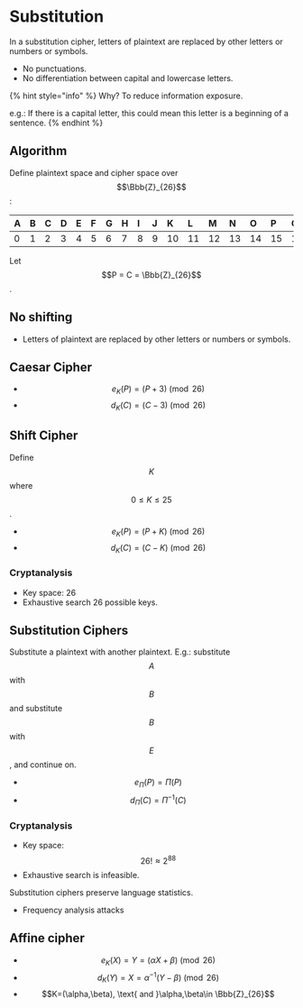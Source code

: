 # Substitution

In a substitution cipher, letters of plaintext are replaced by other letters or numbers or symbols.

* No punctuations.
* No differentiation between capital and lowercase letters.

{% hint style="info" %}
Why? To reduce information exposure.

e.g.: If there is a capital letter, this could mean this letter is a beginning of a sentence.
{% endhint %}

## Algorithm

Define plaintext space and cipher space over $$\Bbb{Z}_{26}$$:

| A | B | C | D | E | F | G | H | I | J | K | L | M | N | O | P | Q | R | S | T | U | V | W | X | Y | Z |
| :--- | :--- | :--- | :--- | :--- | :--- | :--- | :--- | :--- | :--- | :--- | :--- | :--- | :--- | :--- | :--- | :--- | :--- | :--- | :--- | :--- | :--- | :--- | :--- | :--- | :--- |
| 0 | 1 | 2 | 3 | 4 | 5 | 6 | 7 | 8 | 9 | 10 | 11 | 12 | 13 | 14 | 15 | 16 | 17 | 18 | 19 | 20 | 21 | 22 | 23 | 24 | 25 |

Let $$P = C = \Bbb{Z}_{26}$$.

## No shifting

* Letters of plaintext are replaced by other letters or numbers or symbols.

## Caesar Cipher

* $$e_K(P) = (P + 3) \pmod {26}$$ 
* $$d_K(C) = (C - 3) \pmod {26}$$

## Shift Cipher

Define $$K$$where $$0 ≤ K ≤ 25$$.

* $$e_K(P) = (P + K) \pmod {26}$$
* $$d_K(C) = (C - K) \pmod {26}$$

### Cryptanalysis

* Key space: 26
* Exhaustive search 26 possible keys.

## Substitution Ciphers

Substitute a plaintext with another plaintext. E.g.: substitute $$A$$with $$B$$and substitute $$B$$with $$E$$, and continue on.

* $$e_{\Pi}(P)=\Pi(P)$$
* $$d_{\Pi}(C)={\Pi}^{-1}(C)$$

### Cryptanalysis

* Key space: $$26!\approx2^{88}$$
* Exhaustive search is infeasible.

Substitution ciphers preserve language statistics.

* Frequency analysis attacks

## Affine cipher

* $$e_K(X)=Y=(\alpha X +\beta)\pmod {26}$$
* $$d_K(Y)=X={\alpha}^{-1}(Y-\beta)\pmod{26}$$
* $$K=(\alpha,\beta), \text{ and }\alpha,\beta\in \Bbb{Z}_{26}$$

